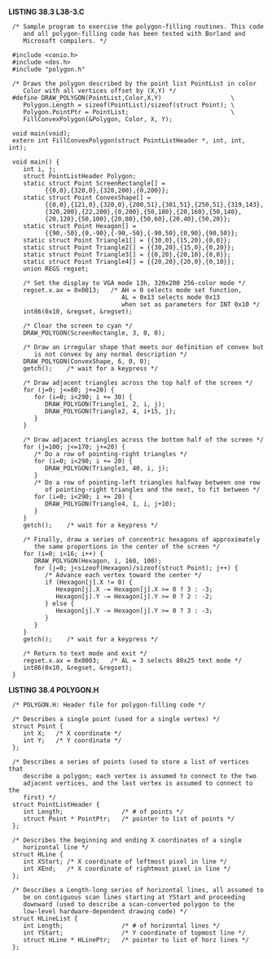 **LISTING 38.3 L38-3.C**

     /* Sample program to exercise the polygon-filling routines. This code
        and all polygon-filling code has been tested with Borland and
        Microsoft compilers. */

     #include <conio.h>
     #include <dos.h>
     #include "polygon.h"

     /* Draws the polygon described by the point list PointList in color
        Color with all vertices offset by (X,Y) */
     #define DRAW_POLYGON(PointList,Color,X,Y)                   \
        Polygon.Length = sizeof(PointList)/sizeof(struct Point); \
        Polygon.PointPtr = PointList;                            \
        FillConvexPolygon(&Polygon, Color, X, Y);
       
     void main(void);
     extern int FillConvexPolygon(struct PointListHeader *, int, int, int);

     void main() {
        int i, j;
        struct PointListHeader Polygon;
        static struct Point ScreenRectangle[] =
              {{0,0},{320,0},{320,200},{0,200}};
        static struct Point ConvexShape[] =
              {{0,0},{121,0},{320,0},{200,51},{301,51},{250,51},{319,143},
              {320,200},{22,200},{0,200},{50,180},{20,160},{50,140},
              {20,120},{50,100},{20,80},{50,60},{20,40},{50,20}};
        static struct Point Hexagon[] =
              {{90,-50},{0,-90},{-90,-50},{-90,50},{0,90},{90,50}};
        static struct Point Triangle1[] = {{30,0},{15,20},{0,0}};
        static struct Point Triangle2[] = {{30,20},{15,0},{0,20}};
        static struct Point Triangle3[] = {{0,20},{20,10},{0,0}};
        static struct Point Triangle4[] = {{20,20},{20,0},{0,10}};
        union REGS regset;

        /* Set the display to VGA mode 13h, 320x200 256-color mode */
        regset.x.ax = 0x0013;   /* AH = 0 selects mode set function,
                                   AL = 0x13 selects mode 0x13
                                   when set as parameters for INT 0x10 */
        int86(0x10, &regset, &regset);

        /* Clear the screen to cyan */
        DRAW_POLYGON(ScreenRectangle, 3, 0, 0);

        /* Draw an irregular shape that meets our definition of convex but
           is not convex by any normal description */
        DRAW_POLYGON(ConvexShape, 6, 0, 0);
        getch();    /* wait for a keypress */

        /* Draw adjacent triangles across the top half of the screen */
        for (j=0; j<=80; j+=20) {
           for (i=0; i<290; i += 30) {
              DRAW_POLYGON(Triangle1, 2, i, j);
              DRAW_POLYGON(Triangle2, 4, i+15, j);
           }
        }

        /* Draw adjacent triangles across the bottom half of the screen */
        for (j=100; j<=170; j+=20) {
           /* Do a row of pointing-right triangles */
           for (i=0; i<290; i += 20) {
              DRAW_POLYGON(Triangle3, 40, i, j);
           }
           /* Do a row of pointing-left triangles halfway between one row
              of pointing-right triangles and the next, to fit between */
           for (i=0; i<290; i += 20) {
              DRAW_POLYGON(Triangle4, 1, i, j+10);
           }
        }
        getch();    /* wait for a keypress */

        /* Finally, draw a series of concentric hexagons of approximately
           the same proportions in the center of the screen */
        for (i=0; i<16; i++) {
           DRAW_POLYGON(Hexagon, i, 160, 100);
           for (j=0; j<sizeof(Hexagon)/sizeof(struct Point); j++) {
              /* Advance each vertex toward the center */
              if (Hexagon[j].X != 0) {
                 Hexagon[j].X -= Hexagon[j].X >= 0 ? 3 : -3;
                 Hexagon[j].Y -= Hexagon[j].Y >= 0 ? 2 : -2;
              } else {
                 Hexagon[j].Y -= Hexagon[j].Y >= 0 ? 3 : -3;
              }
           }
        }
        getch();    /* wait for a keypress */

        /* Return to text mode and exit */
        regset.x.ax = 0x0003;   /* AL = 3 selects 80x25 text mode */
        int86(0x10, &regset, &regset);
     }

**LISTING 38.4 POLYGON.H**

     /* POLYGON.H: Header file for polygon-filling code */

     /* Describes a single point (used for a single vertex) */
     struct Point {
        int X;   /* X coordinate */
        int Y;   /* Y coordinate */
     };

     /* Describes a series of points (used to store a list of vertices that
        describe a polygon; each vertex is assumed to connect to the two
        adjacent vertices, and the last vertex is assumed to connect to the
        first) */
     struct PointListHeader {
        int Length;                /* # of points */
        struct Point * PointPtr;   /* pointer to list of points */
     };

     /* Describes the beginning and ending X coordinates of a single
        horizontal line */
     struct HLine {
        int XStart; /* X coordinate of leftmost pixel in line */
        int XEnd;   /* X coordinate of rightmost pixel in line */
     };

     /* Describes a Length-long series of horizontal lines, all assumed to
        be on contiguous scan lines starting at YStart and proceeding
        downward (used to describe a scan-converted polygon to the
        low-level hardware-dependent drawing code) */
     struct HLineList {
        int Length;                /* # of horizontal lines */
        int YStart;                /* Y coordinate of topmost line */
        struct HLine * HLinePtr;   /* pointer to list of horz lines */
     };
